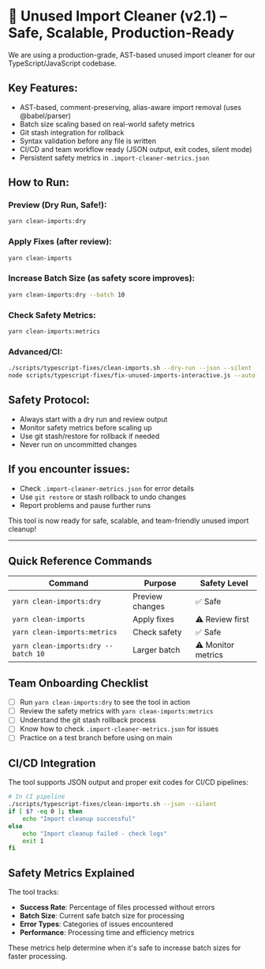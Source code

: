 # 🚀 Unused Import Cleaner (v2.1) – Safe, Scalable, Production-Ready

We are using a production-grade, AST-based unused import cleaner for our TypeScript/JavaScript codebase.

## Key Features:
- AST-based, comment-preserving, alias-aware import removal (uses @babel/parser)
- Batch size scaling based on real-world safety metrics
- Git stash integration for rollback
- Syntax validation before any file is written
- CI/CD and team workflow ready (JSON output, exit codes, silent mode)
- Persistent safety metrics in `.import-cleaner-metrics.json`

## How to Run:

### Preview (Dry Run, Safe!):  
```bash
yarn clean-imports:dry
```

### Apply Fixes (after review):  
```bash
yarn clean-imports
```

### Increase Batch Size (as safety score improves):  
```bash
yarn clean-imports:dry --batch 10
```

### Check Safety Metrics:  
```bash
yarn clean-imports:metrics
```

### Advanced/CI:  
```bash
./scripts/typescript-fixes/clean-imports.sh --dry-run --json --silent
node scripts/typescript-fixes/fix-unused-imports-interactive.js --auto-fix --max-files=15
```

## Safety Protocol:
- Always start with a dry run and review output
- Monitor safety metrics before scaling up
- Use git stash/restore for rollback if needed
- Never run on uncommitted changes

## If you encounter issues:
- Check `.import-cleaner-metrics.json` for error details
- Use `git restore` or stash rollback to undo changes
- Report problems and pause further runs

This tool is now ready for safe, scalable, and team-friendly unused import cleanup!

---

## Quick Reference Commands

| Command | Purpose | Safety Level |
|---------|---------|--------------|
| `yarn clean-imports:dry` | Preview changes | ✅ Safe |
| `yarn clean-imports` | Apply fixes | ⚠️ Review first |
| `yarn clean-imports:metrics` | Check safety | ✅ Safe |
| `yarn clean-imports:dry --batch 10` | Larger batch | ⚠️ Monitor metrics |

## Team Onboarding Checklist

- [ ] Run `yarn clean-imports:dry` to see the tool in action
- [ ] Review the safety metrics with `yarn clean-imports:metrics`
- [ ] Understand the git stash rollback process
- [ ] Know how to check `.import-cleaner-metrics.json` for issues
- [ ] Practice on a test branch before using on main

## CI/CD Integration

The tool supports JSON output and proper exit codes for CI/CD pipelines:

```bash
# In CI pipeline
./scripts/typescript-fixes/clean-imports.sh --json --silent
if [ $? -eq 0 ]; then
    echo "Import cleanup successful"
else
    echo "Import cleanup failed - check logs"
    exit 1
fi
```

## Safety Metrics Explained

The tool tracks:
- **Success Rate**: Percentage of files processed without errors
- **Batch Size**: Current safe batch size for processing
- **Error Types**: Categories of issues encountered
- **Performance**: Processing time and efficiency metrics

These metrics help determine when it's safe to increase batch sizes for faster processing. 